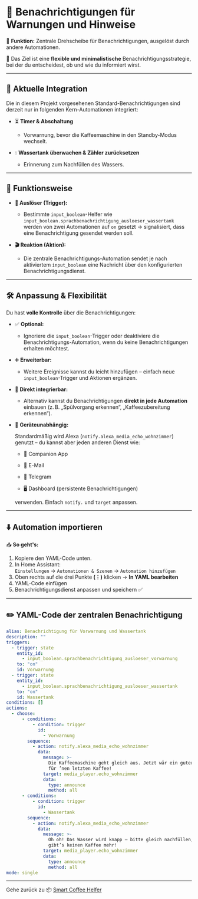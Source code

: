 # 📢 Benachrichtigungen für Warnungen und Hinweise

  
🧩 **Funktion:** Zentrale Drehscheibe für Benachrichtigungen, ausgelöst durch andere Automationen. 

🎯 Das Ziel ist eine **flexible und minimalistische** Benachrichtigungsstrategie, bei der du entscheidest, ob und wie du informiert wirst.

---

## 🔄 Aktuelle Integration

Die in diesem Projekt vorgesehenen Standard-Benachrichtigungen sind derzeit nur in folgenden Kern-Automationen integriert:

- ⏳ **Timer & Abschaltung**
  
  - Vorwarnung, bevor die Kaffeemaschine in den Standby-Modus wechselt.
    
- 💧 **Wassertank überwachen & Zähler zurücksetzen**
  
  - Erinnerung zum Nachfüllen des Wassers.

---

## 🧩 Funktionsweise

- **🔔 Auslöser (Trigger):**
  
  - Bestimmte `input_boolean`-Helfer wie  
    `input_boolean.sprachbenachrichtigung_ausloeser_wassertank`  
    werden von zwei Automationen auf `on` gesetzt → signalisiert, dass eine Benachrichtigung gesendet werden soll.
  
- **🎬 Reaktion (Aktion):**
  
  - Die zentrale Benachrichtigungs-Automation sendet je nach aktiviertem `input_boolean` eine Nachricht über den konfigurierten Benachrichtigungsdienst.

---

## 🛠️ Anpassung & Flexibilität

Du hast **volle Kontrolle** über die Benachrichtigungen:

- ✅ **Optional:**
  
  - Ignoriere die `input_boolean`-Trigger oder deaktiviere die Benachrichtigungs-Automation, wenn du keine Benachrichtigungen erhalten möchtest.
    
- ➕ **Erweiterbar:**
  
  - Weitere Ereignisse kannst du leicht hinzufügen – einfach neue `input_boolean`-Trigger und Aktionen ergänzen.
    
- 🧷 **Direkt integrierbar:**
  
  - Alternativ kannst du Benachrichtigungen **direkt in jede Automation** einbauen (z. B. „Spülvorgang erkennen“, „Kaffeezubereitung erkennen“).
    
- 📡 **Geräteunabhängig:**
  
  Standardmäßig wird Alexa (`notify.alexa_media_echo_wohnzimmer`) genutzt – du kannst aber jeden anderen Dienst wie:

  - 📱 Companion App
    
  - 📨 E-Mail
    
  - 💬 Telegram
    
  - 🖥️ Dashboard (persistente Benachrichtigungen)

  verwenden. Einfach `notify.` und `target` anpassen.

---

## ⬇️ Automation importieren

📥 **So geht's:**

1. Kopiere den YAML-Code unten.
2. In Home Assistant:  
   `Einstellungen` → `Automationen & Szenen` → `Automation hinzufügen`
3. Oben rechts auf die drei Punkte **(⋮)** klicken → **In YAML bearbeiten**
4. YAML-Code einfügen 
5. Benachrichtigungsdienst anpassen und speichern ✅

---

## ✏️ YAML-Code der zentralen Benachrichtigung

```yaml
alias: Benachrichtigung für Vorwarnung und Wassertank
description: ""
triggers:
  - trigger: state
    entity_id:
      - input_boolean.sprachbenachrichtigung_ausloeser_vorwarnung
    to: "on"
    id: Vorwarnung
  - trigger: state
    entity_id:
      - input_boolean.sprachbenachrichtigung_ausloeser_wassertank
    to: "on"
    id: Wassertank
conditions: []
actions:
  - choose:
      - conditions:
          - condition: trigger
            id:
              - Vorwarnung
        sequence:
          - action: notify.alexa_media_echo_wohnzimmer
            data:
              message: >-
                Die Kaffeemaschine geht gleich aus. Jetzt wär ein guter Moment
                für ’nen letzten Kaffee!
              target: media_player.echo_wohnzimmer
              data:
                type: announce
                method: all
      - conditions:
          - condition: trigger
            id:
              - Wassertank
        sequence:
          - action: notify.alexa_media_echo_wohnzimmer
            data:
              message: >-
                Oh oh! Das Wasser wird knapp – bitte gleich nachfüllen, sonst
                gibt’s keinen Kaffee mehr!
              target: media_player.echo_wohnzimmer
              data:
                type: announce
                method: all
mode: single
```
---

Gehe zurück zu 📦 [Smart Coffee Helfer](https://github.com/Dajwitt/homeassistant-smart-coffee-automation2.0/blob/main/%F0%9F%93%A6%20Smart%20Coffee%20Helfer.md#-anleitung-zur-integration-der-helfer)
